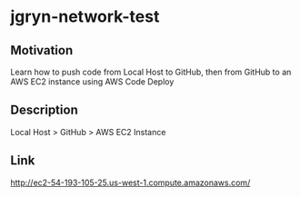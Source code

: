 # jgryn-network-test

## Motivation

Learn how to push code from Local Host to GitHub, then from GitHub to an AWS EC2 instance using AWS Code Deploy

## Description

Local Host > GitHub > AWS EC2 Instance

## Link

http://ec2-54-193-105-25.us-west-1.compute.amazonaws.com/


